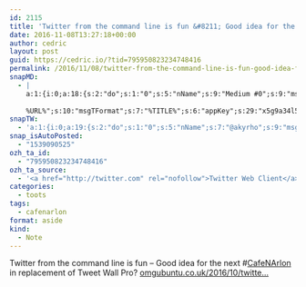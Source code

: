 ```yaml
---
id: 2115
title: 'Twitter from the command line is fun &#8211; Good idea for the next #CafeNArlon in replacement of Tweet Wall Pro? omgubuntu.co.uk/2016/10/twitte…'
date: 2016-11-08T13:27:18+00:00
author: cedric
layout: post
guid: https://cedric.io/?tid=795950823234748416
permalink: /2016/11/08/twitter-from-the-command-line-is-fun-good-idea-for-the-next-cafenarlon-in-replacement-of-tweet-wall-pro-omgubuntu-co-uk-2016-10-twitte/
snapMD:
  - |
    a:1:{i:0;a:18:{s:2:"do";s:1:"0";s:5:"nName";s:9:"Medium #0";s:9:"msgFormat";s:19:"%FULLTEXT%
    
    %URL%";s:10:"msgTFormat";s:7:"%TITLE%";s:6:"appKey";s:29:"x5g9a34l5z294i5y2q284e4g54454";s:6:"appSec";s:85:"d3h0a44e4s2b4i5u2r234m5f5b4v2l5q2a444h574347464a454x2w20374447494c484b4w2c464f5u2d4z2";s:8:"inclTags";s:1:"1";s:7:"fltrsOn";i:0;s:5:"fltrs";a:0:{}s:7:"proxyOn";i:0;s:7:"useSURL";i:0;s:1:"v";i:350;s:4:"publ";s:1:"0";s:11:"accessToken";s:65:"2353413aa5437433e5648ccf74a16119308317c52d1a24d8ed99f26add037528a";s:12:"appAppUserID";s:65:"104b21fd8da79171a6e7bf800d03b4b761204f242935e05d2d86850a6b1635f77";s:14:"appAppUserName";s:26:"Cédric Bousmanne (akyrho)";s:13:"appAppUserURL";s:26:"https://medium.com/@akyrho";s:7:"pubList";a:0:{}}}
snapTW:
  - 'a:1:{i:0;a:19:{s:2:"do";s:1:"0";s:5:"nName";s:7:"@akyrho";s:9:"msgFormat";s:26:"%TITLE%. %EXCERPT% - %URL%";s:6:"appKey";s:55:"x5g9a8325v2y475r3c4m48584n53446p423r3r5u3e356j5j3k4r2p3";s:6:"appSec";s:105:"d3h0a94o46415u594v3q5l5n5l4r4x474x4j484o473u4i5w2m4k494z2k344n306n5r3l5v2s554p4n3p3k45495c3z4v4d3m3u5w525";s:7:"fltrsOn";i:0;s:5:"fltrs";a:0:{}s:7:"proxyOn";i:0;s:7:"useSURL";i:0;s:1:"v";i:350;s:5:"twURL";s:25:"http://twitter.com/akyrho";s:11:"accessToken";s:50:"6678782-Eyg60SCeh7762DEIsYtTPD5GVeOuSN8ATMdF2Lpppe";s:14:"accessTokenSec";s:45:"PgGDCbcYLJnR5esZjY9ID72A33mUNCYnQwaQTBsojSJNa";s:5:"tw140";i:0;s:10:"riComments";s:1:"1";s:11:"riCommentsM";s:1:"1";s:12:"riCommentsAA";s:1:"1";s:8:"attchImg";s:1:"1";s:9:"wpImgSize";s:4:"full";}}'
snap_isAutoPosted:
  - "1539090525"
ozh_ta_id:
  - "795950823234748416"
ozh_ta_source:
  - '<a href="http://twitter.com" rel="nofollow">Twitter Web Client</a>'
categories:
  - toots
tags:
  - cafenarlon
format: aside
kind:
  - Note
---
```

Twitter from the command line is fun &#8211; Good idea for the next <span class="hashtag hashtag_local">#<a href="https://cedric.io/tag/cafenarlon/">CafeNArlon</a> in replacement of Tweet Wall Pro? <a href="http://www.omgubuntu.co.uk/2016/10/twitter-command-line-client-rainbow-stream" title="http://www.omgubuntu.co.uk/2016/10/twitter-command-line-client-rainbow-stream" class="link link_untco">omgubuntu.co.uk/2016/10/twitte…</a></p>